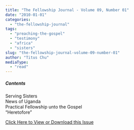 ```yaml
---
title: "The Fellowship Journal - Volume 09, Number 01"
date: "2010-01-01"
categories: 
  - "the-fellowship-journal"
tags: 
  - "preaching-the-gospel"
  - "testimony"
  - "africa"
  - "sisters"
slug: "the-fellowship-journal-volume-09-number-01"
author: "Titus Chu"
mediaType: 
  - "read"
---
```


##### Contents

Serving Sisters  
News of Uganda  
Practical Fellowship unto the Gospel  
“Heretofore”

[Click Here to View or Download this Issue](/wp-content/uploads/fj-2010-01-vol-09-num-01.pdf)
